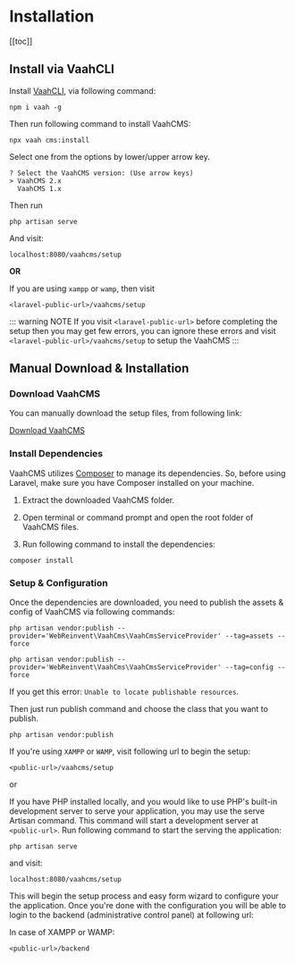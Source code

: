 # Installation

[[toc]]

## Install via VaahCLI

Install [VaahCLI](https://vaah.dev/cli), via following command:

```shell
npm i vaah -g
```

Then run following command to install VaahCMS:

```shell
npx vaah cms:install
```

Select one from the options by lower/upper arrow key.

```shell
? Select the VaahCMS version: (Use arrow keys)
> VaahCMS 2.x
  VaahCMS 1.x
```

Then run

```shell
php artisan serve
```

And visit:

```http request
localhost:8080/vaahcms/setup
```
**OR**

If you are using `xampp` or `wamp`, then visit

```http request
<laravel-public-url>/vaahcms/setup
```

::: warning NOTE
If you visit `<laravel-public-url>` before completing the setup then you may get few errors, you can ignore these errors and visit `<laravel-public-url>/vaahcms/setup` to setup the VaahCMS
:::

## Manual Download & Installation

### Download VaahCMS

You can manually download the setup files, from following link:

[Download VaahCMS](https://github.com/webreinvent/vaahcms-ready/archive/master.zip)

### Install Dependencies

VaahCMS utilizes [Composer](https://getcomposer.org/) to manage its dependencies. So, before using Laravel, make sure you have Composer installed on your machine.

1. Extract the downloaded VaahCMS folder.

2. Open terminal or command prompt and open the root folder of VaahCMS files.

3. Run following command to install the dependencies:

```shell
composer install
```

   

### Setup & Configuration

Once the dependencies are downloaded, you need to publish the assets & config of VaahCMS via following commands:

```shell
php artisan vendor:publish --provider='WebReinvent\VaahCms\VaahCmsServiceProvider' --tag=assets --force
```

```shell
php artisan vendor:publish --provider='WebReinvent\VaahCms\VaahCmsServiceProvider' --tag=config --force
```

If you get this error: `Unable to locate publishable resources`.

Then just run publish command and choose the class that you want to publish.

```shell
php artisan vendor:publish
```


If you're using `XAMPP` or `WAMP`, visit following url to begin the setup:

```http request
<public-url>/vaahcms/setup
```

or

If you have PHP installed locally, and you would like to use PHP's built-in development server to serve your application, you may use the serve Artisan command. This command will start a development server at `<public-url>`. Run following command to start the serving the application:

```shell
php artisan serve
```

and visit:

```http request
localhost:8080/vaahcms/setup
```


This will begin the setup process and easy form wizard to configure your the application. Once you're done with the configuration you will be able to login to the backend (administrative control panel) at following url:

In case of XAMPP or WAMP:

```http request
<public-url>/backend
```
